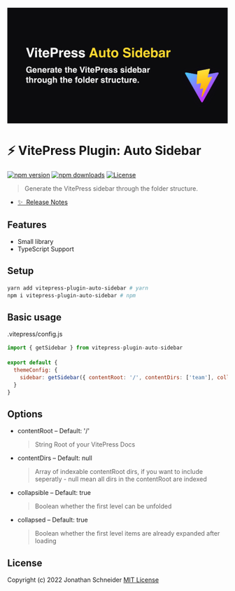 ![VitePress Plugin: Auto Sidebar](./banner.jpg)

# :zap: VitePress Plugin: Auto Sidebar

[![npm version][npm-version-src]][npm-version-href]
[![npm downloads][npm-downloads-src]][npm-downloads-href]
[![License][license-src]][license-href]

> Generate the VitePress sidebar through the folder structure.

- [✨ &nbsp;Release Notes](https://github.com/JonathanSchndr/github-issue-widget/releases)

## Features

- Small library
- TypeScript Support

## Setup

```sh
yarn add vitepress-plugin-auto-sidebar # yarn
npm i vitepress-plugin-auto-sidebar # npm
```

## Basic usage

.vitepress/config.js
```javascript
import { getSidebar } from vitepress-plugin-auto-sidebar

export default {
  themeConfig: {
    sidebar: getSidebar({ contentRoot: '/', contentDirs: ['team'], collapsible: true, collapsed: true })
  }
}
```

## Options

* contentRoot – Default: '/'
  > String Root of your VitePress Docs
* contentDirs – Default: null
  > Array of indexable contentRoot dirs, if you want to include seperatly - null mean all dirs in the contentRoot are indexed
* collapsible – Default: true
  > Boolean whether the first level can be unfolded
* collapsed – Default: true
  > Boolean whether the first level items are already expanded after loading


## License

Copyright (c) 2022 Jonathan Schneider
[MIT License](./LICENSE)

<!-- Badges -->

[npm-version-src]: https://img.shields.io/npm/v/github-issue-widget/latest.svg
[npm-version-href]: https://npmjs.com/package/github-issue-widget
[npm-downloads-src]: https://img.shields.io/npm/dt/github-issue-widget.svg
[npm-downloads-href]: https://npmjs.com/package/github-issue-widget
[license-src]: https://img.shields.io/npm/l/github-issue-widget.svg
[license-href]: https://npmjs.com/package/github-issue-widget
